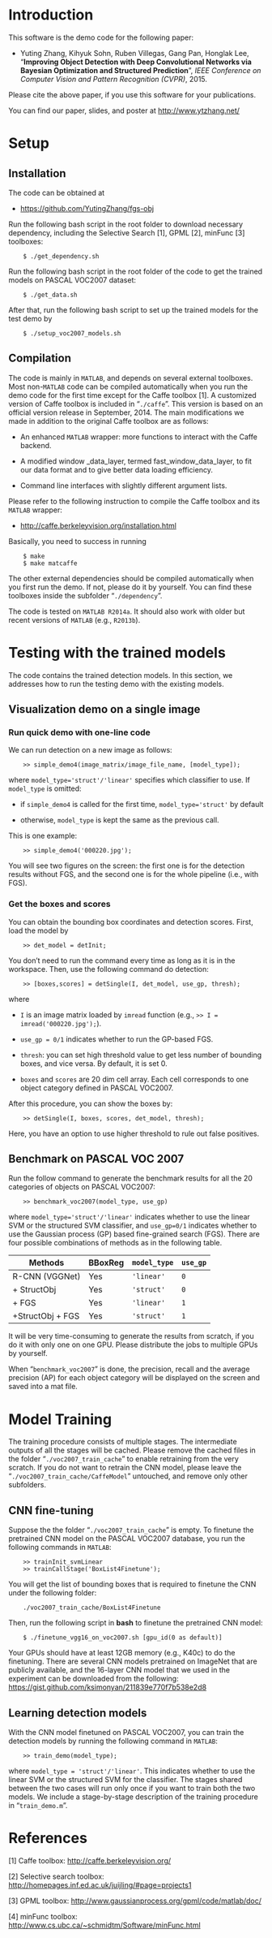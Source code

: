 Introduction
============
This software is the demo code for the following paper:

- Yuting Zhang, Kihyuk Sohn, Ruben Villegas, Gang Pan, Honglak Lee, “**Improving Object Detection with Deep Convolutional Networks via Bayesian Optimization and Structured Prediction**”, *IEEE Conference on Computer Vision and Pattern Recognition (CVPR)*, 2015.

Please cite the above paper, if you use this software for your publications. 

You can find our paper, slides, and poster at <http://www.ytzhang.net/>

Setup
=====

Installation
------------

The code can be obtained at

-   <https://github.com/YutingZhang/fgs-obj>

Run the following bash script in the root folder to download necessary dependency, including the Selective Search [1], GPML [2], minFunc [3] toolboxes:

        $ ./get_dependency.sh

Run the following bash script in the root folder of the code to get the trained models on PASCAL VOC2007 dataset:

        $ ./get_data.sh

After that, run the following bash script to set up the trained models for the test demo by

        $ ./setup_voc2007_models.sh

Compilation
-----------

The code is mainly in `MATLAB`, and depends on several external toolboxes. Most non-`MATLAB` code can be compiled automatically when you run the demo code for the first time except for the Caffe toolbox [1]. A customized version of Caffe toolbox is included in “`./caffe`”. This version is based on an official version release in September, 2014. The main modifications we made in addition to the original Caffe toolbox are as follows:

-   An enhanced `MATLAB` wrapper: more functions to interact with the Caffe backend.

-   A modified window \_data\_layer, termed fast\_window\_data\_layer, to fit our data format and to give better data loading efficiency.

-   Command line interfaces with slightly different argument lists.

Please refer to the following instruction to compile the Caffe toolbox
and its `MATLAB` wrapper:

-   <http://caffe.berkeleyvision.org/installation.html>

Basically, you need to success in running

        $ make
        $ make matcaffe

The other external dependencies should be compiled automatically when you first run the demo. If not, please do it by yourself. You can find these toolboxes inside the subfolder “`./dependency`”.

The code is tested on `MATLAB R2014a`. It should also work with older but recent versions of `MATLAB` (e.g., `R2013b`).

Testing with the trained models
===============================

The code contains the trained detection models. In this section, we addresses how to run the testing demo with the existing models.


Visualization demo on a single image
------------------------------------

### Run quick demo with one-line code

We can run detection on a new image as follows:

        >> simple_demo4(image_matrix/image_file_name, [model_type]);

where `model_type='struct'/'linear'` specifies which classifier to use.
If `model_type` is omitted:

-   if `simple_demo4` is called for the first time, `model_type='struct'` by default

-   otherwise, `model_type` is kept the same as the previous call.

This is one example:

        >> simple_demo4('000220.jpg');

You will see two figures on the screen: the first one is for the detection results without FGS, and the second one is for the whole pipeline (i.e., with FGS).

### Get the boxes and scores

You can obtain the bounding box coordinates and detection scores. First,
load the model by

        >> det_model = detInit;

You don’t need to run the command every time as long as it is in the
workspace. Then, use the following command do detection:

        >> [boxes,scores] = detSingle(I, det_model, use_gp, thresh);

where

-   `I` is an image matrix loaded by `imread` function (e.g.,
    `>> I = imread('000220.jpg');`).

-   `use_gp = 0/1` indicates whether to run the GP-based FGS.

-   `thresh`: you can set high threshold value to get less number of
    bounding boxes, and vice versa. By default, it is set 0.

-   `boxes` and `scores` are 20 dim cell array. Each cell corresponds to
    one object category defined in PASCAL VOC2007.

After this procedure, you can show the boxes by:

        >> detSingle(I, boxes, scores, det_model, thresh);

Here, you have an option to use higher threshold to rule out false
positives.

Benchmark on PASCAL VOC 2007
----------------------------

Run the follow command to generate the benchmark results for all the 20 categories of objects on PASCAL VOC2007:

        >> benchmark_voc2007(model_type, use_gp)

where `model_type='struct'/'linear'` indicates whether to use the linear SVM or the structured SVM classifier, and `use_gp=0/1` indicates whether to use the Gaussian process (GP) based fine-grained search (FGS).
There are four possible combinations of methods as in the following table.

| Methods          | BBoxReg | `model_type` | `use_gp` |
| ---------------- |---------|--------------|----------|
| R-CNN (VGGNet)   |   Yes   |  `'linear'`  |   `0`    | 
| + StructObj      |   Yes   |  `'struct'`  |   `0`    |
| + FGS            |   Yes   |  `'linear'`  |   `1`    |
| +StructObj + FGS |   Yes   |  `'struct'`  |   `1`    |

It will be very time-consuming to generate the results from scratch, if
you do it with only one on one GPU. Please distribute the jobs to multiple GPUs by yourself. 

When “`benchmark_voc2007`” is done, the precision, recall and the
average precision (AP) for each object category will be displayed on the
screen and saved into a mat file.

Model Training 
===============

The training procedure consists of multiple stages. The intermediate
outputs of all the stages will be cached. Please remove the cached
files in the folder “`./voc2007_train_cache`” to enable retraining from
the very scratch. If you do not want to retrain the CNN model, please leave the “`./voc2007_train_cache/CaffeModel`” untouched, and remove only other subfolders.

CNN fine-tuning
---------------

Suppose the the folder “`./voc2007_train_cache`” is empty. To finetune
the pretrained CNN model on the PASCAL VOC2007 database, you run the
following commands in `MATLAB`:

        >> trainInit_svmLinear
        >> trainCallStage('BoxList4Finetune');

You will get the list of bounding boxes that is required to finetune the
CNN under the following folder:

        ./voc2007_train_cache/BoxList4Finetune

Then, run the following script in **bash** to finetune the pretrained
CNN model:

        $ ./finetune_vgg16_on_voc2007.sh [gpu_id(0 as default)]

Your GPUs should have at least 12GB memory (e.g., K40c) to do the
finetuning. There are several CNN models pretrained on ImageNet that are
publicly available, and the 16-layer CNN model that we used in the experiment can be downloaded from the following:
<https://gist.github.com/ksimonyan/211839e770f7b538e2d8>

Learning detection models
-------------------------

With the CNN model finetuned on PASCAL VOC2007, you can train the
detection models by running the following command in `MATLAB`:

        >> train_demo(model_type);

where `model_type = 'struct'/'linear'`. This indicates whether to use the linear SVM or the structured SVM for the classifier. The stages shared between the two cases will run only once if you want to train both the two models. We include a stage-by-stage description of the training procedure in “`train_demo.m`”.

References
==========
[1] Caffe toolbox: <http://caffe.berkeleyvision.org/>

[2] Selective search toolbox:
<http://homepages.inf.ed.ac.uk/juijling/#page=projects1>

[3] GPML toolbox: <http://www.gaussianprocess.org/gpml/code/matlab/doc/>

[4] minFunc toolbox: <http://www.cs.ubc.ca/~schmidtm/Software/minFunc.html>

